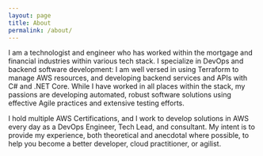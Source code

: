 ```yaml
---
layout: page
title: About
permalink: /about/
---
```


I am a technologist and engineer who has worked within the mortgage and financial industries within various tech stack.
I specialize in DevOps and backend software development: I am well versed in using Terraform to manage AWS resources, and developing backend services and APIs with C# and .NET Core. While I have worked in all places within the stack, my passions are developing automated, robust software solutions using effective Agile practices and extensive testing efforts.

I hold multiple AWS Certifications, and I work to develop solutions in AWS every day as a DevOps Engineer, Tech Lead, and consultant. My intent is to provide my experience, both theoretical and anecdotal where possible, to help you become a better developer, cloud practitioner, or agilist.

<div data-iframe-width="150" data-iframe-height="270" data-share-badge-id="505a0dbf-fc6d-4a2f-bc93-0e7fff7eaa49" data-share-badge-host="https://www.credly.com"></div><script type="text/javascript" async src="//cdn.credly.com/assets/utilities/embed.js"></script>

<div data-iframe-width="150" data-iframe-height="270" data-share-badge-id="c4632679-d1db-46da-b6cd-dfbc50cd4d34" data-share-badge-host="https://www.credly.com"></div><script type="text/javascript" async src="//cdn.credly.com/assets/utilities/embed.js"></script>

<div data-iframe-width="150" data-iframe-height="270" data-share-badge-id="70623919-2e41-4752-890e-43b6147916d1" data-share-badge-host="https://www.credly.com"></div><script type="text/javascript" async src="//cdn.credly.com/assets/utilities/embed.js"></script>

<div data-iframe-width="150" data-iframe-height="270" data-share-badge-id="ce5f52e0-c801-4726-9db4-95b50de8f5e1" data-share-badge-host="https://www.credly.com"></div><script type="text/javascript" async src="//cdn.credly.com/assets/utilities/embed.js"></script>

<div data-iframe-width="150" data-iframe-height="270" data-share-badge-id="01a7241f-b442-490b-a86f-86ea63a0111d" data-share-badge-host="https://www.credly.com"></div><script type="text/javascript" async src="//cdn.credly.com/assets/utilities/embed.js"></script>

<div data-iframe-width="150" data-iframe-height="270" data-share-badge-id="be23d599-5e2d-4695-a821-99491ae58f53" data-share-badge-host="https://www.credly.com"></div><script type="text/javascript" async src="//cdn.credly.com/assets/utilities/embed.js"></script>

<div data-iframe-width="150" data-iframe-height="270" data-share-badge-id="2e262641-6040-4447-bd98-43f9729387a9" data-share-badge-host="https://www.credly.com"></div><script type="text/javascript" async src="//cdn.credly.com/assets/utilities/embed.js"></script>
